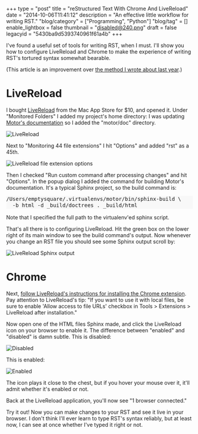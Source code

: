 +++
type = "post"
title = "reStructured Text With Chrome And LiveReload"
date = "2014-10-06T11:41:12"
description = "An effective little workflow for writing RST."
"blog/category" = ["Programming", "Python"]
"blog/tag" = []
enable_lightbox = false
thumbnail = "disabled@240.png"
draft = false
legacyid = "5430ba9d5393740961f61a4b"
+++

<p>I've found a useful set of tools for writing RST, when I must. I'll show you how to configure LiveReload and Chrome to make the experience of writing RST's tortured syntax somewhat bearable.</p>
<p>(This article is an improvement over <a href="/blog/restructuredtext-in-pycharm-firefox-and-anger/">the method I wrote about last year</a>.)</p>
<h1 id="livereload">LiveReload</h1>
<p>I bought <a href="https://itunes.apple.com/us/app/livereload/id482898991?mt=12">LiveReload</a> from the Mac App Store for $10, and opened it. Under "Monitored Folders" I added my project's home directory: I was updating <a href="https://github.com/mongodb/motor/tree/master/doc">Motor's documentation</a> so I added the "motor/doc" directory.</p>
<p><img style="display:block; margin-left:auto; margin-right:auto;" src="livereload-1.png" alt="LiveReload" title="LiveReload" /></p>
<p>Next to "Monitoring 44 file extensions" I hit "Options" and added "rst" as a 45th.</p>
<p><img style="display:block; margin-left:auto; margin-right:auto;" src="livereload-2.png" alt="LiveReload file extension options" title="LiveReload file extension options" /></p>
<p>Then I checked "Run custom command after processing changes" and hit "Options". In the popup dialog I added the command for building Motor's documentation. It's a typical Sphinx project, so the build command is:</p>
<div class="codehilite" style="background: #f8f8f8"><pre style="line-height: 125%">/Users/emptysquare/.virtualenvs/motor/bin/sphinx-build \
  -b html -d _build/doctrees . _build/html
</pre></div>


<p>Note that I specified the full path to the virtualenv'ed sphinx script.</p>
<p>That's all there is to configuring LiveReload. Hit the green box on the lower right of its main window to see the build command's output. Now whenever you change an RST file you should see some Sphinx output scroll by:</p>
<p><img style="display:block; margin-left:auto; margin-right:auto;" src="livereload-output.png" alt="LiveReload Sphinx output" title="LiveReload Sphinx output" /></p>
<h1 id="chrome">Chrome</h1>
<p>Next, <a href="http://feedback.livereload.com/knowledgebase/articles/86242-how-do-i-install-and-use-the-browser-extensions-">follow LiveReload's instructions for installing the Chrome extension</a>. Pay attention to LiveReload's tip: "If you want to use it with local files, be sure to enable 'Allow access to file URLs' checkbox in Tools &gt; Extensions &gt; LiveReload after installation."</p>
<p>Now open one of the HTML files Sphinx made, and click the LiveReload icon on your browser to enable it. The difference between "enabled" and "disabled" is damn subtle. This is disabled:</p>
<p><img style="display:block; margin-left:auto; margin-right:auto;" src="disabled.png" alt="Disabled" title="Disabled" /></p>
<p>This is enabled:</p>
<p><img style="display:block; margin-left:auto; margin-right:auto;" src="enabled.png" alt="Enabled" title="Enabled" /></p>
<p>The icon plays it close to the chest, but if you hover your mouse over it, it'll admit whether it's enabled or not.</p>
<p>Back at the LiveReload application, you'll now see "1 browser connected."</p>
<p>Try it out! Now you can make changes to your RST and see it live in your browser. I don't think I'll ever learn to type RST's syntax reliably, but at least now, I can see at once whether I've typed it right or not.</p>
    